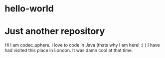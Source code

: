 # hello-world
# Just another repository

Hi I am codec_sphere. I love to code in Java (thats why I am here! :) )
I have had visited this place in London. It was damn cool at that time.
